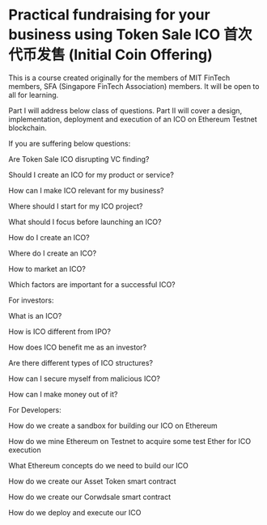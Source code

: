 # Practical fundraising for your business using Token Sale ICO 首次代币发售 (Initial Coin Offering)


This is a course created originally for the members of MIT FinTech members, SFA (Singapore FinTech Association) members. It will be open to all for learning.

Part I will address below class of questions.
Part II will cover a design, implementation, deployment and execution of an ICO on Ethereum Testnet blockchain.

If you are suffering below questions:

Are Token Sale ICO disrupting VC finding?

Should I create an ICO for my product or service?

How can I make ICO relevant for my business?

Where should I start for my ICO project?

What should I focus before launching an ICO?

How do I create an ICO?

Where do I create an ICO?

How to market an ICO?

Which factors are important for a successful ICO?

For investors:

What is an ICO?

How is ICO different from IPO?

How does ICO benefit me as an investor?

Are there different types of ICO structures?

How can I secure myself from malicious ICO?

How can I make money out of it?

For Developers:

How do we create a sandbox for building our ICO on Ethereum

How do we mine Ethereum on Testnet to acquire some test Ether for ICO execution

What Ethereum concepts do we need to build our ICO

How do we create our Asset Token smart contract

How do we create our Corwdsale smart contract

How do we deploy and execute our ICO
